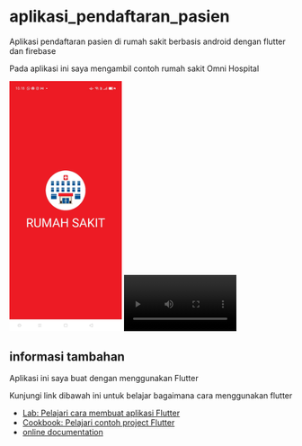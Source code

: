 # aplikasi_pendaftaran_pasien

Aplikasi pendaftaran pasien di rumah sakit berbasis android dengan flutter dan firebase

Pada aplikasi ini saya mengambil contoh rumah sakit Omni Hospital

<img src="document/review/splash.jpg" alt="alt text" width="200"/>
<video width="200" autoplay><src="document/review/app.mp4" type="video/mp4"></video>

## informasi tambahan

Aplikasi ini saya buat dengan menggunakan Flutter

Kunjungi link dibawah ini untuk belajar bagaimana cara menggunakan flutter

- [Lab: Pelajari cara membuat aplikasi Flutter](https://flutter.dev/docs/get-started/codelab)
- [Cookbook: Pelajari contoh project Flutter](https://flutter.dev/docs/cookbook)
- [online documentation](https://flutter.dev/docs)
